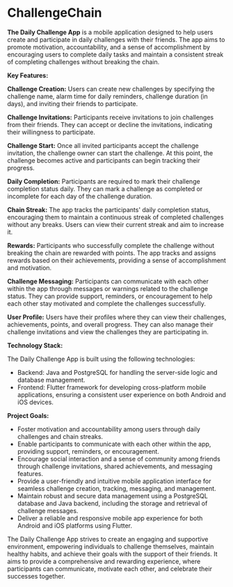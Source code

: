 # ChallengeChain

**The Daily Challenge App** is a mobile application designed to help users create and participate in daily challenges with their friends. The app aims to promote motivation, accountability, and a sense of accomplishment by encouraging users to complete daily tasks and maintain a consistent streak of completing challenges without breaking the chain.

**Key Features:**

**Challenge Creation:** Users can create new challenges by specifying the challenge name, alarm time for daily reminders, challenge duration (in days), and inviting their friends to participate.

**Challenge Invitations:** Participants receive invitations to join challenges from their friends. They can accept or decline the invitations, indicating their willingness to participate.

**Challenge Start:** Once all invited participants accept the challenge invitation, the challenge owner can start the challenge. At this point, the challenge becomes active and participants can begin tracking their progress.

**Daily Completion:** Participants are required to mark their challenge completion status daily. They can mark a challenge as completed or incomplete for each day of the challenge duration.

**Chain Streak:** The app tracks the participants' daily completion status, encouraging them to maintain a continuous streak of completed challenges without any breaks. Users can view their current streak and aim to increase it.

**Rewards:** Participants who successfully complete the challenge without breaking the chain are rewarded with points. The app tracks and assigns rewards based on their achievements, providing a sense of accomplishment and motivation.

**Challenge Messaging:** Participants can communicate with each other within the app through messages or warnings related to the challenge status. They can provide support, reminders, or encouragement to help each other stay motivated and complete the challenges successfully.

**User Profile:** Users have their profiles where they can view their challenges, achievements, points, and overall progress. They can also manage their challenge invitations and view the challenges they are participating in.

**Technology Stack:**

The Daily Challenge App is built using the following technologies:
* Backend: Java and PostgreSQL for handling the server-side logic and database management.
* Frontend: Flutter framework for developing cross-platform mobile applications, ensuring a consistent user experience on both Android and iOS devices.

**Project Goals:**
* Foster motivation and accountability among users through daily challenges and chain streaks.
* Enable participants to communicate with each other within the app, providing support, reminders, or encouragement.
* Encourage social interaction and a sense of community among friends through challenge invitations, shared achievements, and messaging features.
* Provide a user-friendly and intuitive mobile application interface for seamless challenge creation, tracking, messaging, and management.
* Maintain robust and secure data management using a PostgreSQL database and Java backend, including the storage and retrieval of challenge messages.
* Deliver a reliable and responsive mobile app experience for both Android and iOS platforms using Flutter.

The Daily Challenge App strives to create an engaging and supportive environment, empowering individuals to challenge themselves, maintain healthy habits, and achieve their goals with the support of their friends. It aims to provide a comprehensive and rewarding experience, where participants can communicate, motivate each other, and celebrate their successes together.
